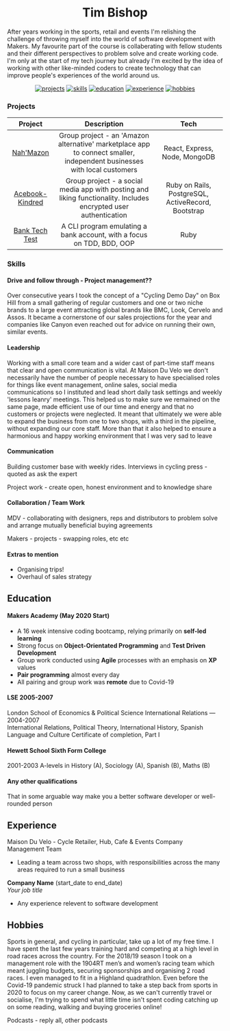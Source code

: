 
  
<h1 align="center">Tim Bishop</h1>


After years working in the sports, retail and events I'm relishing the challenge of throwing myself into the world of software development with Makers. My favourite part of the course is collaberating with fellow students and their different perspectives to problem solve and create working code. I'm only at the start of my tech journey but already I'm excited by the idea of working with other like-minded coders to create technology that can improve people's experiences of the world around us.

<div align="center">
  
  [![projects](https://img.shields.io/badge/-Projects-blue?style=for-the-badge)](#projects)
  [![skills](https://img.shields.io/badge/-Skills-blue?style=for-the-badge)](#skills)
  [![education](https://img.shields.io/badge/-Education-blue?style=for-the-badge)](#education)
  [![experience](https://img.shields.io/badge/-Experience-blue?style=for-the-badge)](#experience)
  [![hobbies](https://img.shields.io/badge/-Hobbies-blue?style=for-the-badge)](#hobbies)

</div>

### Projects

|     Project     |                                           Description                                          |                        Tech                        |
|:---------------:|:----------------------------------------------------------------------------------------------:|:--------------------------------------------------:|
| [Nah'Mazon](https://github.com/TimCPB/Nah-Mazon)    | Group project - an 'Amazon alternative' marketplace app to connect smaller, independent businesses with local customers                                                            | React, Express, Node, MongoDB                      |
| [Acebook-Kindred](https://github.com/NikitaDouglas/acebook-Kindred) | Group project - a social media app with posting and liking functionality. Includes encrypted user authentication | Ruby on Rails, PostgreSQL, ActiveRecord, Bootstrap |
| [Bank Tech Test](https://github.com/TimCPB/Bank)  | A CLI program emulating a bank account, with a focus on TDD, BDD, OOP                          | Ruby                                               |


### Skills

#### Drive and follow through - Project management??

Over consecutive years I took the concept of a "Cycling Demo Day" on Box Hill from a small gathering of regular customers and one or two niche brands to a large event attracting global brands like BMC, Look, Cervelo and Assos. It became a cornerstone of our sales projections for the year and companies like Canyon even reached out for advice on running their own, similar events.

#### Leadership

Working with a small core team and a wider cast of part-time staff means that clear and open communication is vital. At Maison Du Velo we don't necessarily have the number of people necessary to have specialised roles for things like event management, online sales, social media communications so I instituted and lead short daily task settings and weekly 'lessons leanry' meetings. This helped us to make sure we remained on the same page, made efficient use of our time and energy and that no customers or projects were neglected. It meant that ultimately we were able to expand the business from one to two shops, with a third in the pipeline, without expanding our core staff. More than that it also helped to ensure a harmonious and happy working environment that I was very sad to leave 

#### Communication

Building customer base with weekly rides. Interviews in cycling press - quoted as ask the expert

Project work - create open, honest environment and to knowledge share


#### Collaboration / Team Work

MDV - collaborating with designers, reps and distributors to problem solve and arrange mutually beneficial buying agreements

Makers - projects - swapping roles, etc etc

#### Extras to mention

- Organising trips!
- Overhaul of sales strategy


## Education

#### Makers Academy (May 2020 Start)

- A 16 week intensive coding bootcamp, relying primarily on **self-led learning**
- Strong focus on **Object-Orientated Programming** and **Test Driven Development**
- Group work conducted using **Agile** processes with an emphasis on **XP** values
- **Pair programming** almost every day
- All pairing and group work was **remote** due to Covid-19

#### LSE 2005-2007

London School of Economics & Political Science
International Relations — 2004-2007                          
International Relations, Political Theory, International History, Spanish Language and Culture
Certificate of completion, Part I

#### Hewett School Sixth Form College
2001-2003
A-levels in History (A), Sociology (A), Spanish (B), Maths (B)


#### Any other qualifications

That in some arguable way make you a better software developer or well-rounded person

## Experience
Maison Du Velo - Cycle Retailer, Hub, Cafe & Events Company   
Management Team  
- Leading a team across two shops, with responsibilities across the many areas required to run a small business

**Company Name** (start_date to end_date)   
*Your job title*  
- Any experience relevent to software development

## Hobbies

Sports in general, and cycling in particular, take up a lot of my free time. I have spent the last few years training hard and competing at a high level in road races across the country. For the 2018/19 season I took on a management role with the 1904RT men’s and women’s racing team which meant juggling budgets, securing sponsorships and organising 2 road races. I even managed to fit in a Highland quadrathlon. Even before the Covid-19 pandemic struck I had planned to take a step back from sports in 2020 to focus on my career change. Now, as we can't currently travel or socialise, I'm trying to spend what little time isn't spent coding catching up on some reading, walking and buying groceries online!

Podcasts - reply all, other podcasts
